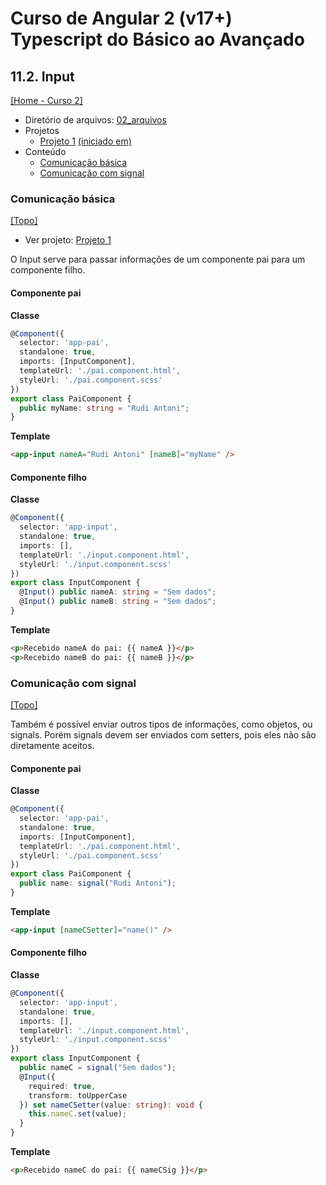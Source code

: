 # Curso de Angular 2 (v17+) Typescript do Básico ao Avançado

## 11.2. Input
[[Home - Curso 2]](../../README.md#curso-2)<br />

- Diretório de arquivos: [02_arquivos](./02_arquivos/)
- Projetos
  - [Projeto 1](./02_arquivos/proj_01/) [(iniciado em)](#comunicação-básica)
- Conteúdo
  - [Comunicação básica](#comunicação-básica)
  - [Comunicação com signal](#comunicação-com-signal)

### Comunicação básica
[[Topo]](#)<br />

- Ver projeto: [Projeto 1](./02_arquivos/proj_01/)

O Input serve para passar informações de um componente pai para um componente filho.

#### Componente pai

**Classe**
```typescript
@Component({
  selector: 'app-pai',
  standalone: true,
  imports: [InputComponent],
  templateUrl: './pai.component.html',
  styleUrl: './pai.component.scss'
})
export class PaiComponent {
  public myName: string = "Rudi Antoni";
}
```

**Template**
```html
<app-input nameA="Rudi Antoni" [nameB]="myName" />
```

#### Componente filho

**Classe**
```typescript
@Component({
  selector: 'app-input',
  standalone: true,
  imports: [],
  templateUrl: './input.component.html',
  styleUrl: './input.component.scss'
})
export class InputComponent {
  @Input() public nameA: string = "Sem dados";
  @Input() public nameB: string = "Sem dados";
}
```

**Template**
```html
<p>Recebido nameA do pai: {{ nameA }}</p>
<p>Recebido nameB do pai: {{ nameB }}</p>
```

### Comunicação com signal
[[Topo]](#)<br />

Também é possível enviar outros tipos de informações, como objetos, ou signals. Porém signals devem ser enviados com setters, pois eles não são diretamente aceitos.

#### Componente pai

**Classe**
```typescript
@Component({
  selector: 'app-pai',
  standalone: true,
  imports: [InputComponent],
  templateUrl: './pai.component.html',
  styleUrl: './pai.component.scss'
})
export class PaiComponent {
  public name: signal("Rudi Antoni");
}
```

**Template**
```html
<app-input [nameCSetter]="name()" />
```

#### Componente filho

**Classe**
```typescript
@Component({
  selector: 'app-input',
  standalone: true,
  imports: [],
  templateUrl: './input.component.html',
  styleUrl: './input.component.scss'
})
export class InputComponent {
  public nameC = signal("Sem dados");
  @Input({
    required: true,
    transform: toUpperCase
  }) set nameCSetter(value: string): void {
    this.nameC.set(value);
  }  
}
```

**Template**
```html
<p>Recebido nameC do pai: {{ nameCSig }}</p>
```
